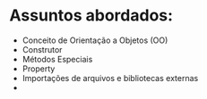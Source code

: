   <h1>Assuntos abordados:</h1>
<ul>
  <li>Conceito de Orientação a Objetos (OO)</li>
  <li>Construtor</li>
  <li>Métodos Especiais</li>
  <li>Property</li>
  <li>Importações de arquivos e bibliotecas externas</li>
  <li></li>
</ul>
